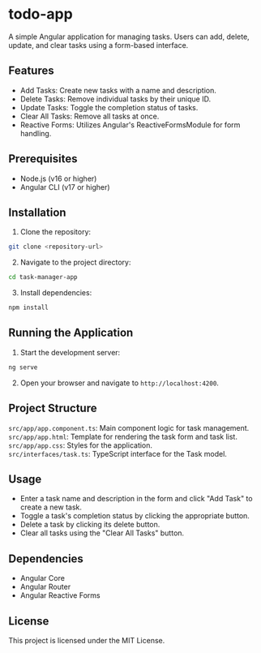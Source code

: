 # todo-app

A simple Angular application for managing tasks. Users can add, delete, update, and clear tasks using a form-based interface.

## Features
- Add Tasks: Create new tasks with a name and description.
- Delete Tasks: Remove individual tasks by their unique ID.
- Update Tasks: Toggle the completion status of tasks.
- Clear All Tasks: Remove all tasks at once.
- Reactive Forms: Utilizes Angular's ReactiveFormsModule for form handling.

## Prerequisites
- Node.js (v16 or higher)
- Angular CLI (v17 or higher)

## Installation
1. Clone the repository:
```bash
git clone <repository-url>
```
2. Navigate to the project directory:
```bash
cd task-manager-app
```
3. Install dependencies:
```bash
npm install
```

## Running the Application
1. Start the development server:
```bash
ng serve
```
2. Open your browser and navigate to ```http://localhost:4200```.

## Project Structure
```src/app/app.component.ts```: Main component logic for task management.
```src/app/app.html```: Template for rendering the task form and task list.
```src/app/app.css```: Styles for the application.    
```src/interfaces/task.ts```: TypeScript interface for the Task model.

## Usage
- Enter a task name and description in the form and click "Add Task" to create a new task.
- Toggle a task's completion status by clicking the appropriate button.
- Delete a task by clicking its delete button.
- Clear all tasks using the "Clear All Tasks" button.

## Dependencies
- Angular Core
- Angular Router
- Angular Reactive Forms

## License

This project is licensed under the MIT License.